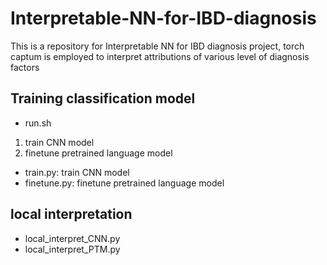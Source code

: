 # Interpretable-NN-for-IBD-diagnosis
This is a repository for Interpretable NN for IBD diagnosis project, torch captum is employed to interpret attributions of various level of diagnosis factors

## Training classification model
- run.sh
1. train CNN model
2. finetune pretrained language model

- train.py: train CNN model
- finetune.py: finetune pretrained language model

## local interpretation
- local_interpret_CNN.py
- local_interpret_PTM.py
